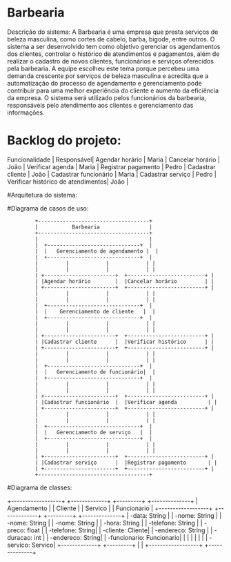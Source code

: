 # Barbearia

Descrição do sistema:
A Barbearia é uma empresa que presta serviços de beleza masculina, como cortes de cabelo, barba, bigode, entre outros. O sistema a ser desenvolvido tem como objetivo gerenciar os agendamentos dos clientes, controlar o histórico de atendimentos e pagamentos, além de realizar o cadastro de novos clientes, funcionários e serviços oferecidos pela barbearia. A equipe escolheu este tema porque percebeu uma demanda crescente por serviços de beleza masculina e acredita que a automatização do processo de agendamento e gerenciamento pode contribuir para uma melhor experiência do cliente e aumento da eficiência da empresa. O sistema será utilizado pelos funcionários da barbearia, responsáveis pelo atendimento aos clientes e gerenciamento das informações.


# Backlog do projeto:

Funcionalidade                     |   Responsável|
Agendar horário                    |	Maria       |
Cancelar horário                   |	João        |
Verificar agenda                   |	Maria       |
Registrar pagamento                |  Pedro       |
Cadastrar cliente	                 |  João        |
Cadastrar funcionário              |	Maria       |
Cadastrar serviço	                 |  Pedro       |
Verificar histórico de atendimentos|	João        |


#Arquitetura do sistema:

#Diagrama de casos de uso:

             +------------------------------------+
             |           Barbearia                |
             +------------------------------------+
             |                                    |
             |  +------------------------------+  |
             |  |   Gerenciamento de agendamento |  |
             |  +------------------------------+  |
             |         |            |            | |
             |         |            |            | |
             | +-----------------------+  +-------------------------+ |
             | |Agendar horário        |  |Cancelar horário         | |
             | +-----------------------+  +-------------------------+ |
             |         |            |            | |
             |         |            |            | |
             |  +------------------------------+  |
             |  |    Gerenciamento de cliente   |  |
             |  +------------------------------+  |
             |         |            |            | |
             |         |            |            | |
             | +-----------------------+  +-------------------------+ |
             | |Cadastrar cliente      |  |Verificar histórico      | |
             | +-----------------------+  +-------------------------+ |
             |         |            |            | |
             |         |            |            | |
             |  +------------------------------+  |
             |  |   Gerenciamento de funcionário|  |
             |  +------------------------------+  |
             |         |            |            | |
             |         |            |            | |
             | +-----------------------+  +-------------------------+ |
             | |Cadastrar funcionário  |  |Verificar agenda          | |
             | +-----------------------+  +-------------------------+ |
             |         |            |            | |
             |         |            |            | |
             |  +------------------------------+  |
             |  |   Gerenciamento de serviço   |  |
             |  +------------------------------+  |
             |         |            |            | |
             |         |            |            | |
             | +-----------------------+  +-------------------------+ |
             | |Cadastrar serviço      |  |Registrar pagamento       | |
             | +-----------------------+  +-------------------------+ |
             +------------------------------------+


#Diagrama de classes:

+------------------+            +-------------+       +---------+         +--------------+
|   Agendamento    |            |   Cliente   |       |  Servico  |      |   Funcionario   |
+------------------+            +-------------+       +---------+         +--------------+
| -data: String    |         | -nome: String     |  | -nome: String |   | -nome: String    |
| -hora: String    |         | -telefone: String |  | -preco: float |   | -telefone: String|
| -cliente: Cliente|         | -endereco: String |  | -duracao: int |   | -endereco: String|
| -funcionario: Funcionario| |                   |  |               |   |                  |
| -servico: Servico|          +-------------+          +---------+      |                  |
+------------------+                                                      +--------------+


